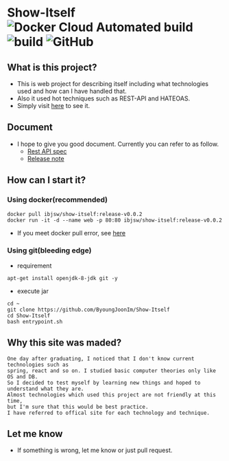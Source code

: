 # Show-Itself ![Docker Cloud Automated build](https://img.shields.io/docker/cloud/automated/ibjsw/show-itself) ![build](https://github.com/ByoungJoonIm/Show-Itself/workflows/build/badge.svg?branch=master) ![GitHub](https://img.shields.io/github/license/byoungjoonim/Show-Itself)

## What is this project?
- This is web project for describing itself including what technologies used and how can I have handled that.
- Also it used hot techniques such as REST-API and HATEOAS.
- Simply visit [here](http://bjdev.site) to see it.

## Document
- I hope to give you good document. Currently you can refer to as follow.
  - [Rest API spec](https://github.com/ByoungJoonIm/Show-Itself/blob/master/docs/RestAPI.md)
  - [Release note](https://github.com/ByoungJoonIm/Show-Itself/blob/master/docs/ReleaseNote.md)

## How can I start it?
### Using docker(recommended)
```
docker pull ibjsw/show-itself:release-v0.0.2
docker run -it -d --name web -p 80:80 ibjsw/show-itself:release-v0.0.2
```
- If you meet docker pull error, see [here](https://hub.docker.com/repository/registry-1.docker.io/ibjsw/show-itself/tags?page=1)

### Using git(bleeding edge)
- requirement
```
apt-get install openjdk-8-jdk git -y
```
- execute jar
```
cd ~
git clone https://github.com/ByoungJoonIm/Show-Itself
cd Show-Itself
bash entrypoint.sh
```

## Why this site was maded?
```
One day after graduating, I noticed that I don't know current technologies such as
spring, react and so on. I studied basic computer theories only like OS and DB.
So I decided to test myself by learning new things and hoped to understand what they are.
Almost technologies which used this project are not friendly at this time,
but I'm sure that this would be best practice.
I have referred to offical site for each technology and technique.
```

## Let me know
- If something is wrong, let me know or just pull request.
